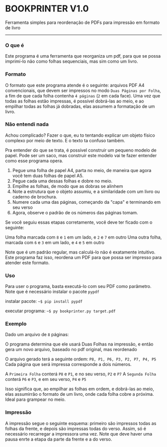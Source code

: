 # BOOKPRINTER V1.0

Ferramenta simples para reordenação de PDFs para impressão em formato de livro

---

### O que é

Este programa é uma ferramenta que reorganiza um pdf, para que se possa imprimí-lo não como folhas sequenciais, mas sim como um livro.

### Formato

O formato que este programa atende é o seguinte: arquivos PDF A4 convencionais, que devem ser impressos no modo `Duas Páginas por Folha`, a fim de que cada folha contenha `4 páginas` (`2` em cada face). Uma vez que todas as folhas estão impressas, é possível dobrá-las ao meio, e ao empilhar todas as folhas já dobradas, elas assumem a formatação de um livro.

### Não entendi nada

Achou complicado? Fazer o que, eu to tentando explicar um objeto físico complexo por meio de texto. E o texto ta confuso também. 

Pra entender do que se trata, é possível construir um pequeno modelo de papel. Pode ser um saco, mas construir este modelo vai te fazer entender como esse programa opera.

1. Pegue uma folha de papel A4, parta no meio, de maneira que agora você tem duas folhas de papel A5.
2. Pegue cada uma dessas folhas e dobre no meio.
3. Empilhe as folhas, de modo que as dobras se alinhem
4. Note a estrutura que o objeto assumiu, e a similaridade com um livro ou caderno de brochura.
5. Numere cada uma das páginas, começando da "capa" e terminando em seu verso
6. Agora, observe o padrão de os números das páginas tomam.

Se você seguiu essas etapas corretamente, você deve ter ficado com o seguinte:

Uma folha marcada com `8` e `1` em um lado, e `2` e `7` em outro
Uma outra folha, marcada com `6` e `3` em um lado, e `4` e `5` em outro

Note que é um padrão regular, mas calculá-lo não é exatamente intuitivo. Este programa faz isso, reordena um PDF para que possa ser impresso para atender este formato.

### Uso

Para user o programa, basta executá-lo com seu PDF como parâmetro. Note que é necessário instalar o pacote `pypdf`

instalar pacote:
`~$ pip install pypdf`

executar programa:
`~$ py bookprinter.py target.pdf`

### Exemplo
Dado um arquivo de `8` páginas:

O programa determina que ele usará Duas Folhas na impressão, e então gera um novo arquivo, baseado no pdf original, mas reordenado

O arquivo gerado terá a seguinte ordem:
`P8, P1, P6, P3, P2, P7, P4, P5`
Cada página que será impressa corresponde a dois números.

A `Primeira Folha` conterá  `P8` e `P1`, e no seu verso, `P2` e `P7`
A `Segunda Folha` conterá `P6` e `P3`, e em seu verso, `P4` e `P5`

Isso significa que, ao empilhar as folhas em ordem, e dobrá-las ao meio, elas assumirrão o formato de um livro, onde cada folha cobre a próxima. Ideal para grampear no meio.

### Impressão

A impressão segue o seguinte esquema: primeiro são impressos todas as folhas da frente, e depois são impressas todas do verso. Assim, só é necessário recarregar a impressora uma vez. Note que deve haver uma pausa enrte a etapa da parte da frente e a do verso.
